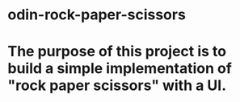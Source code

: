 # odin-rock-paper-scissors
# The purpose of this project is to build a simple implementation of "rock paper scissors" with a UI. 